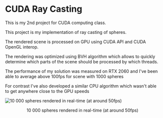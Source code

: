 # CUDA Ray Casting
<p>This is my 2nd project for CUDA computing class.</p>
<p>This project is my implementation of ray casting of spheres.</p>
<p>The rendered scene is processed on GPU using CUDA API and CUDA OpenGL interop.</p>
<p>The rendering was optimized using BVH algorithm which allows to quickly determine which parts of the scene should be processed by which threads.</p>
<p>The performance of my solution was measured on RTX 2060 and I've been able to average above 100fps for scene with 1000 spheres</p>
<p>For contrast I've also developed a similar CPU algorithm which wasn't able to get anywhere close to the GPU speeds</p>

![10 000 spheres rendered in real-time (at around 50fps)](https://github.com/KarolGutkowski/RayCasterCuda/assets/90787864/a9ef10ba-1548-4fde-9c34-1369a09ca3e0)
<center>10 000 spheres rendered in real-time (at around 50fps)</center>
